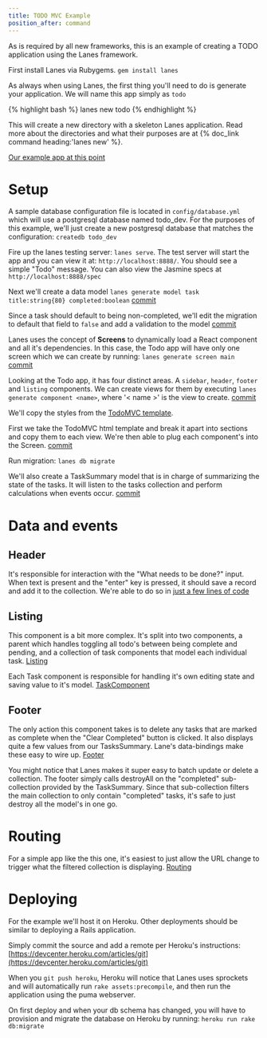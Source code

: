 ```yaml
---
title: TODO MVC Example
position_after: command
---
```


As is required by all new frameworks, this is an example of creating a TODO application using the Lanes framework.

First install Lanes via Rubygems.  `gem install lanes`

As always when using Lanes, the first thing you'll need to do is generate your application.  We will name this app simply as `todo`

{% highlight bash %}
lanes new todo
{% endhighlight %}

This will create a new directory with a skeleton Lanes application.  Read more about the directories and what their purposes are at {% doc_link command heading:'lanes new' %}.

[Our example app at this point](https://github.com/argosity/lanes-todo-demo/tree/c5ee64a5e932055470bf2d13d417f118b89114d6)

# Setup

A sample database configuration file is located in `config/database.yml` which will use a postgresql database named todo_dev.  For the purposes of this example, we'll just create a new postgresql database that matches the configuration: `createdb todo_dev`

Fire up the lanes testing server: `lanes serve`.  The test server will start the app and you can view it at: `http://localhost:8888/`.   You should see a simple "Todo" message.  You can also view the Jasmine specs at `http://localhost:8888/spec`

Next we'll create a data model `lanes generate model task title:string{80} completed:boolean` [commit](https://github.com/argosity/lanes-todo-demo/commit/e22d058d49c482f9be0167068adab1e37be868bc)

Since a task should default to being non-completed, we'll edit the migration to default that field to `false` and add a validation to the model [commit](https://github.com/argosity/lanes-todo-demo/commit/4fda061c13d399062850173eff7bb616563a82bf)

Lanes uses the concept of **Screens** to dynamically load a React component and all it's dependencies.  In this case, the Todo app will have only one screen which we can create by running: `lanes generate screen main` [commit](https://github.com/argosity/lanes-todo-demo/commit/f8614fd7d2e29987639ed7c6141e35c5e51e035f)

Looking at the Todo app, it has four distinct areas. A `sidebar`, `header`, `footer` and `listing` components. We can create views for them by executing `lanes generate component <name>`, where '< name >' is the view to create. [commit](https://github.com/argosity/lanes-todo-demo/commit/cdd63af42efada9d3c9a05658337e44141a0500a)

We'll copy the styles from the [TodoMVC template](https://github.com/tastejs/todomvc/tree/master/template).

First we take the TodoMVC html template and break it apart into sections and copy them to each view.  We're then able to plug each component's into the Screen. [commit](https://github.com/argosity/lanes-todo-demo/commit/cb2651fc3c7bfc0d2f093023056241b93c9b0597)

Run migration: `lanes db migrate`

We'll also create a TaskSummary model that is in charge of summarizing the state of the tasks.  It will listen to the tasks collection and perform calculations when events occur. [commit](https://github.com/argosity/lanes-todo-demo/commit/61a9cb6a6101816becf7f0aa556dd6506f9ffed4)

# Data and events

## Header
It's responsible for interaction with the "What needs to be done?" input.  When text is present and the "enter" key is pressed, it should save a record and add it to the collection.  We're able to do so in [just a few lines of code](https://github.com/argosity/lanes-todo-demo/commit/bbdf8c8a95ddea8285615d4a7898d9054b22c4b4)

## Listing
This component is a bit more complex.  It's split into two components, a parent which handles toggling all todo's between being complete and pending, and a collection of task components that model each individual task. [Listing](https://github.com/argosity/lanes-todo-demo/blob/master/client/todo/components/Listing.cjsx)

Each Task component is responsible for handling it's own editing state and saving value to it's model. [TaskComponent](https://github.com/argosity/lanes-todo-demo/blob/master/client/todo/components/Task.cjsx)

## Footer
The only action this component takes is to delete any tasks that are marked as complete when the "Clear Completed" button is clicked.  It also displays quite a few values from our TasksSummary.  Lane's data-bindings make these easy to wire up. [Footer](https://github.com/argosity/lanes-todo-demo/blob/master/client/todo/components/Footer.cjsx)

You might notice that Lanes makes it super easy to batch update or delete a collection.  The footer simply calls destroyAll on the "completed" sub-collection provided by the TaskSummary.  Since that sub-collection filters the main collection to only contain "completed" tasks, it's safe to just destroy all the model's in one go.

# Routing

For a simple app like the this one, it's easiest to just allow the URL change to trigger what the filtered collection is displaying. [Routing](https://github.com/argosity/lanes-todo-demo/blob/master/client/todo/Routes.cjsx)

# Deploying

For the example we'll host it on Heroku.  Other deployments should be similar to deploying a Rails application.

Simply commit the source and add a remote per Heroku's instructions: [https://devcenter.heroku.com/articles/git](https://devcenter.heroku.com/articles/git)

When you `git push heroku`, Heroku will notice that Lanes uses sprockets and will automatically run `rake assets:precompile`, and then run the application using the puma webserver.

On first deploy and when your db schema has changed, you will have to provision and migrate the database on Heroku by running: `heroku run rake db:migrate`
